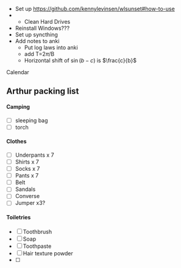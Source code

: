 - Set up https://github.com/kennylevinsen/wlsunset#how-to-use
- - Clean Hard Drives
- Reinstall Windows???
- Set up syncthing
- Add notes to anki
	- Put log laws into anki
	- add T=2$\pi$/B
	- Horizontal shift of $\sin(b-c)$ is $\frac{c}{b}$  


Calendar 

## Arthur packing list
#### Camping
- [ ] sleeping bag
- [ ] torch

#### Clothes
- [ ] Underpants x 7 
- [ ] Shirts x 7 
- [ ] Socks x 7 
- [ ] Pants x 7 
- [ ] Belt
- [ ] Sandals
- [ ] Converse
- [ ] Jumper x3?

#### Toiletries
- [ ] Toothbrush
- [ ] Soap
- [ ] Toothpaste
- [ ] Hair texture powder
- [ ] 

